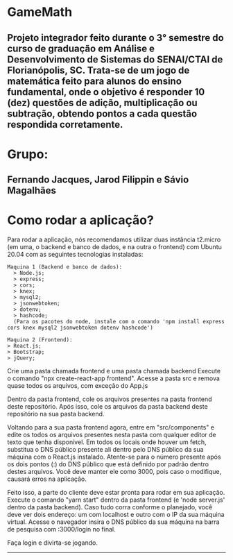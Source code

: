 # GameMath
Projeto integrador feito durante o 3° semestre do curso de graduação em Análise e Desenvolvimento de Sistemas do SENAI/CTAI de Florianópolis, SC.
Trata-se de um jogo de matemática feito para alunos do ensino fundamental, onde o objetivo é responder 10 (dez) questões de adição, multiplicação ou subtração, obtendo pontos a cada questão respondida corretamente.
-----------------------------------------------------------------------------------------------------------------------------------------------------------------------------------
# Grupo:
Fernando Jacques, Jarod Filippin e Sávio Magalhães
-----------------------------------------------------------------------------------------------------------------------------------------------------------------------------------
# Como rodar a aplicação?
Para rodar a aplicação, nós recomendamos utilizar duas instância t2.micro (em uma, o backend e banco de dados, e na outra o frontend) com Ubuntu 20.04 com as seguintes tecnologias instaladas:

    Maquina 1 (Backend e banco de dados):
      > Node.js;
      > express;
      > cors;
      > knex;
      > mysql2;
      > jsonwebtoken;
      > dotenv;
      > hashcode;
      (Para os pacotes do node, instale com o comando 'npm install express cors knex mysql2 jsonwebtoken dotenv hashcode')
      
    Maquina 2 (Frontend):
    > React.js;
    > Bootstrap;  
    > jQuery; 
      

Crie uma pasta chamada frontend e uma pasta chamada backend
Execute o comando "npx create-react-app frontend". Acesse a pasta src e remova quase todos os arquivos, com exceção do App.js

Dentro da pasta frontend, cole os arquivos presentes na pasta frontend deste repositório.
Após isso, cole os arquivos da pasta backend deste repositório na sua pasta backend.

Voltando para a sua pasta frontend agora, entre em "src/components" e edite os todos os arquivos presentes nesta pasta com qualquer editor de texto que tenha disponível.
Em todos os locais onde houver um fetch, substitua o DNS público presente ali dentro pelo DNS público da sua máquina com o React.js instalado. Atente-se para o número presente após os dois pontos (:) do DNS público que está definido por padrão dentro destes arquivos. Você deve manter ele como 3000, pois caso o modifique, causará erros na aplicação. 

Feito isso, a parte do cliente deve estar pronta para rodar em sua aplicação. Execute o comando "yarn start" dentro da pasta frontend (e 'node server.js' dentro da pasta backend). Caso tudo corra conforme o planejado, você deve ver dois endereço: um com localhost e outro com o IP da sua máquina virtual. Acesse o navegador insira o DNS público da sua máquina na barra de pesquisa com :3000/login no final.

Faça login e divirta-se jogando.


---------------------------------------------------------------------------------------------------------------------------------------------------------------------------------


